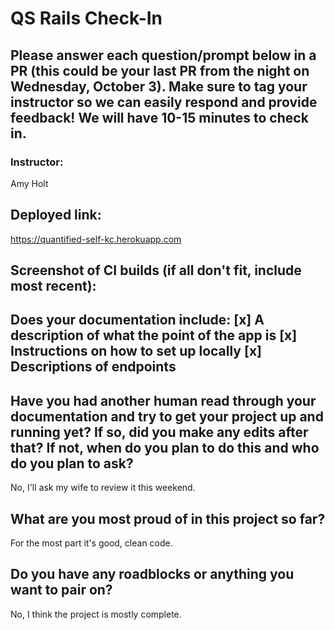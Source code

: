 # QS Rails Check-In
## Please answer each question/prompt below in a PR (this could be your last PR from the night on Wednesday, October 3). Make sure to tag your instructor so we can easily respond and provide feedback! We will have 10-15 minutes to check in.

### Instructor:

Amy Holt

## Deployed link:

https://quantified-self-kc.herokuapp.com

## Screenshot of CI builds (if all don't fit, include most recent):

## Does your documentation include: [x] A description of what the point of the app is [x] Instructions on how to set up locally [x] Descriptions of endpoints

## Have you had another human read through your documentation and try to get your project up and running yet? If so, did you make any edits after that? If not, when do you plan to do this and who do you plan to ask?

No, I'll ask my wife to review it this weekend.

## What are you most proud of in this project so far?

For the most part it's good, clean code.

## Do you have any roadblocks or anything you want to pair on?

No, I think the project is mostly complete.
